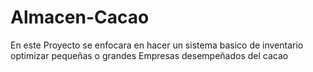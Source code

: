 # Almacen-Cacao
En este Proyecto se enfocara en hacer un sistema basico de inventario optimizar pequeñas o grandes Empresas desempeñados del cacao
